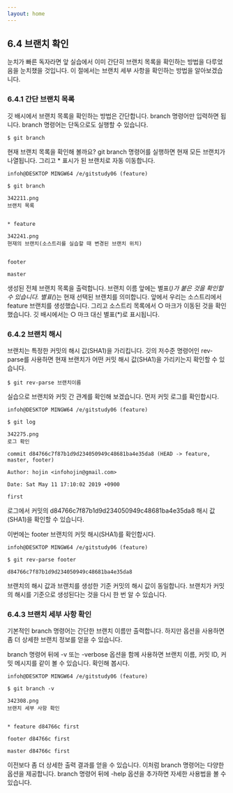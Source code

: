 ```yaml
---
layout: home
---
```

## 6.4 브랜치 확인
눈치가 빠른 독자라면 앞 실습에서 이미 간단히 브랜치 목록을 확인하는 방법을 다루었음을 눈치챘을 것입니다. 이 절에서는 브랜치 세부 사항을 확인하는 방법을 알아보겠습니다.  

### 6.4.1 간단 브랜치 목록
깃 배시에서 브랜치 목록을 확인하는 방법은 간단합니다. branch 명령어만 입력하면 됩니다. branch 명령어는 단독으로도 실행할 수 있습니다.

```
$ git branch
```

현재 브랜치 목록을 확인해 볼까요? git branch 명령어를 실행하면 현재 모든 브랜치가 나열됩니다. 그리고 * 표시가 된 브랜치로 자동 이동합니다.  

```
infoh@DESKTOP MINGW64 /e/gitstudy06 (feature)

$ git branch

342211.png
브랜치 목록


* feature

342241.png
현재의 브랜치(소스트리를 실습할 때 변경된 브랜치 위치)


footer

master
```

생성된 전체 브랜치 목록을 출력합니다. 브랜치 이름 앞에는 별표(*)가 붙은 것을 확인할 수 있습니다. 별표(*)는 현재 선택된 브랜치를 의미합니다. 앞에서 우리는 소스트리에서 feature 브랜치를 생성했습니다. 그리고 소스트리 목록에서 ○ 마크가 이동된 것을 확인했습니다. 깃 배시에서는 ○ 마크 대신 별표(*)로 표시됩니다.  

 

### 6.4.2 브랜치 해시
브랜치는 특정한 커밋의 해시 값(SHA1)을 가리킵니다. 깃의 저수준 명령어인 rev-parse를 사용하면 현재 브랜치가 어떤 커밋 해시 값(SHA1)을 가리키는지 확인할 수 있습니다.  

```
$ git rev-parse 브랜치이름
```
 
실습으로 브랜치와 커밋 간 관계를 확인해 보겠습니다. 먼저 커밋 로그를 확인합시다.  

```
infoh@DESKTOP MINGW64 /e/gitstudy06 (feature)

$ git log

342275.png
로그 확인

commit d84766c7f87b1d9d234050949c48681ba4e35da8 (HEAD -> feature, master, footer)

Author: hojin <infohojin@gmail.com>

Date: Sat May 11 17:10:02 2019 +0900

first
```

로그에서 커밋의 d84766c7f87b1d9d234050949c48681ba4e35da8 해시 값(SHA1)을 확인할 수 있습니다.  

이번에는 footer 브랜치의 커밋 해시(SHA1)를 확인합시다.  

```
infoh@DESKTOP MINGW64 /e/gitstudy06 (feature)

$ git rev-parse footer

d84766c7f87b1d9d234050949c48681ba4e35da8
```

브랜치의 해시 값과 브랜치를 생성한 기준 커밋의 해시 값이 동일합니다. 브랜치가 커밋의 해시를 기준으로 생성된다는 것을 다시 한 번 알 수 있습니다.  

### 6.4.3 브랜치 세부 사항 확인
기본적인 branch 명령어는 간단한 브랜치 이름만 출력합니다. 하지만 옵션을 사용하면 좀 더 상세한 브랜치 정보를 얻을 수 있습니다.  

branch 명령어 뒤에 -v 또는 -verbose 옵션을 함께 사용하면 브랜치 이름, 커밋 ID, 커밋 메시지를 같이 볼 수 있습니다. 확인해 봅시다.  

```
infoh@DESKTOP MINGW64 /e/gitstudy06 (feature)

$ git branch -v

342308.png
브랜치 세부 사항 확인


* feature d84766c first

footer d84766c first

master d84766c first
```

이전보다 좀 더 상세한 출력 결과를 얻을 수 있습니다. 이처럼 branch 명령어는 다양한 옵션을 제공합니다. branch 명령어 뒤에 -help 옵션을 추가하면 자세한 사용법을 볼 수 있습니다.  
